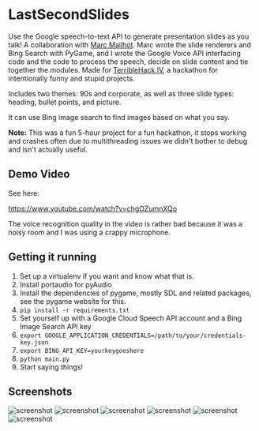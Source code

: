 # LastSecondSlides
Use the Google speech-to-text API to generate presentation slides as you talk! A collaboration with [Marc Mailhot](http://mlht.ca/).
Marc wrote the slide renderers and Bing Search with PyGame, and I wrote the Google Voice API interfacing code and the code to process the speech, decide on slide content and tie together the modules. Made for [TerribleHack IV](http://terriblehack.website/), a hackathon for intentionally funny and stupid projects.

Includes two themes: 90s and corporate, as well as three slide types: heading, bullet points, and picture.

It can use Bing image search to find images based on what you say.

**Note:** This was a fun 5-hour project for a fun hackathon, it stops working and crashes often due to multithreading issues we didn't bother to debug and isn't actually useful.

## Demo Video

See here:

<https://www.youtube.com/watch?v=chgOZumnXQo>

The voice recognition quality in the video is rather bad because it was a noisy room and I was using a crappy microphone.

## Getting it running

1. Set up a virtualenv if you want and know what that is.
1. Install portaudio for pyAudio
1. Install the dependencies of pygame, mostly SDL and related packages, see the pygame website for this.
1. `pip install -r requirements.txt`
1. Set yourself up with a Google Cloud Speech API account and a Bing Image Search API key
1. `export GOOGLE_APPLICATION_CREDENTIALS=/path/to/your/credentials-key.json`
1. `export BING_API_KEY=yourkeygoeshere`
1. `python main.py`
1. Start saying things!

## Screenshots

![screenshot](http://imgur.com/BEwcZr5.png)
![screenshot](http://imgur.com/fTOdIte.png)
![screenshot](http://imgur.com/pBlBuJa.png)
![screenshot](http://imgur.com/C1G2aEV.png)
![screenshot](http://imgur.com/8wAQUS6.png)
![screenshot](http://imgur.com/XBYpi3B.png)
